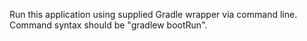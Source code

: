 Run this application using supplied Gradle wrapper via command line. Command syntax should be "gradlew bootRun".